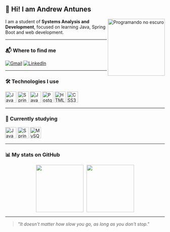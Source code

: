 ## 👋 Hi! I am Andrew Antunes

<img align="right" height="180" src="https://media.giphy.com/media/26tn33aiTi1jkl6H6/giphy.gif" alt="Programando no escuro" />

I am a student of **Systems Analysis and Development**, focused on learning Java, Spring Boot and web development.

---

### 📬 Where to find me

[![Gmail](https://img.shields.io/badge/Gmail-andrewantunes61@gmail.com-black?style=for-the-badge&logo=gmail&logoColor=white)](mailto:andrewantunes61@gmail.com)
[![LinkedIn](https://img.shields.io/badge/LinkedIn-Andrew_Antunes-black?style=for-the-badge&logo=linkedin&logoColor=white)](https://www.linkedin.com/in/andrew-antunes-93611b326/)

---

### 🛠️ Technologies I use

<div>
  <img src="https://cdn.jsdelivr.net/gh/devicons/devicon/icons/java/java-original.svg" height="35" title="Java"/>
  <img src="https://cdn.jsdelivr.net/gh/devicons/devicon/icons/spring/spring-original.svg" height="35" title="Spring Boot"/>
  <img src="https://cdn.jsdelivr.net/gh/devicons/devicon/icons/javascript/javascript-original.svg" height="35" title="JavaScript"/>
  <img src="https://cdn.jsdelivr.net/gh/devicons/devicon/icons/postgresql/postgresql-original.svg" height="35" title="PostgreSQL"/>
  <img src="https://cdn.jsdelivr.net/gh/devicons/devicon/icons/html5/html5-original.svg" height="35" title="HTML5"/>
  <img src="https://cdn.jsdelivr.net/gh/devicons/devicon/icons/css3/css3-original.svg" height="35" title="CSS3"/>
</div>

---

### 📘 Currently studying

<div>
  <img src="https://cdn.jsdelivr.net/gh/devicons/devicon/icons/java/java-original.svg" height="35" title="Java"/>
  <img src="https://cdn.jsdelivr.net/gh/devicons/devicon/icons/spring/spring-original.svg" height="35" title="Spring Boot"/>
  <img src="https://cdn.jsdelivr.net/gh/devicons/devicon/icons/mysql/mysql-original.svg" height="35" title="MySQL"/>
</div>

---

### 📊 My stats on GitHub

<div align="center" style="display: flex; justify-content: center; gap: 10px; flex-wrap: wrap;">
  <img src="https://github-readme-stats.vercel.app/api?username=ExoticAndrew&show_icons=true&theme=dark&count_private=true&include_all_commits=true&hide_title=true&bg_color=1e1e2f&title_color=FFFF00&icon_color=ffffff&text_color=ffffff" height="150"/>
  <img src="https://github-readme-stats.vercel.app/api/top-langs/?username=ExoticAndrew&layout=compact&theme=dark&bg_color=1e1e2f&title_color=FFFF00&icon_color=ffffff&text_color=ffffff&langs_count=10&hide=html&hide_title=false&custom_title=Most%20Used%20Languages&line_height=25" height="150"/>
</div>

---

> *"It doesn't matter how slow you go, as long as you don't stop."*



